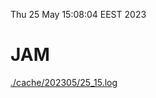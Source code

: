 Thu 25 May 15:08:04 EEST 2023
# JAM
<a href='./cache/202305/25_15.log'>./cache/202305/25_15.log</a>
